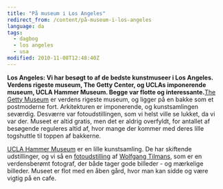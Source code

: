 ```yaml
---
title: "På museum i Los Angeles"
redirect_from: /content/på-museum-i-los-angeles
language: da
tags:
  - dagbog
  - los angeles
  - usa
modified: 2010-11-08T12:48:40Z
---
```


**Los Angeles: Vi har besøgt to af de bedste kunstmuseer i Los Angeles. Verdens rigeste museum, The Getty Center, og UCLAs imponerende museum, UCLA Hammer Museum. Begge var flotte og interessante.**[The Getty Museum](http://www.getty.edu/) er verdens rigeste museum, og ligger på en bakke som et postmoderne fort. Arkitekturen er imponerende, og kunstsamlingen seværdig. Desværre var fotoudstillingen, som vi helst ville se lukket, da vi var der. Museet er altid gratis, men det er aldrig overfyldt, for antallet af besøgende reguleres altid af, hvor mange der kommer med deres lille togshuttle til toppen af bakkerne.



[UCLA Hammer Museum](http://www.getty.edu/) er en lille kunstsamling. De har skiftende udstillinger, og vi så en [fotoudstilling](http://www.hammer.ucla.edu/exhibitions/104/) af [Wolfgang Tilmans](http://en.wikipedia.org/wiki/Wolfgang_Tillmans), som er en verdensberømt fotograf, der både tager gode billeder - og mærkelige billeder. Museet er flot med en åben gård, hvor man kan sidde og være vigtig på en cafe.
